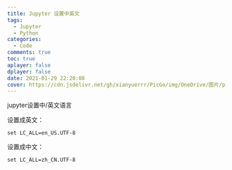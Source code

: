```yaml
---
title: Jupyter 设置中英文
tags:
  - Jupyter
  - Python
categories:
  - Code
comments: true
toc: true
aplayer: false
dplayer: false
date: 2021-01-29 22:20:08
cover: https://cdn.jsdelivr.net/gh/xianyuerrr/PicGo/img/OneDrive/图片/pixiv/78571976_p0.jpg
---
```

jupyter设置中/英文语言



设置成英文：

```
set LC_ALL=en_US.UTF-8
```



设置成中文：

```
set LC_ALL=zh_CN.UTF-8
```
